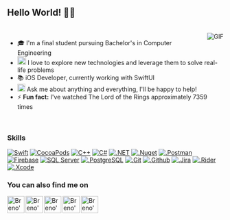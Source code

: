 ## Hello World! 👋🏻
<br/>
<img align="right" alt="GIF" src="https://media.giphy.com/media/MC6eSuC3yypCU/giphy.gif" />


 - 🎓 I'm a final student pursuing Bachelor's in Computer Engineering
- <img src="https://github.com/Shiv-sharma-111/Shiv-sharma-111/blob/master/Assets/PC.gif" width="20"/> I love to explore new technologies and leverage them to solve real-life problems 
- 📚 iOS Developer, currently working with SwiftUI
- <img src="https://github.com/Shiv-sharma-111/Shiv-sharma-111/blob/master/Assets/Rocket.gif" width="18"> Ask me about anything and everything, I'll be happy to help!
- ⚡ **Fun fact:** I've watched The Lord of the Rings approximately 7359 times

<br>

### Skills
[![Swift](https://img.shields.io/badge/Swift-FA7343?style=for-the-badge&logo=swift&logoColor=white)](https://github.com/brenonsc)
[![CocoaPods](https://img.shields.io/badge/cocoapods-FA2A02?style=for-the-badge&logo=cocoapods&logoColor=white)](https://github.com/brenonsc)
[![C++](https://img.shields.io/badge/C%2B%2B-00599C?style=for-the-badge&logo=c%2B%2B&logoColor=white)](https://github.com/brenonsc)
[![C#](https://img.shields.io/badge/C%23-239120?style=for-the-badge&logo=c-sharp&logoColor=white)](https://github.com/brenonsc)
[![.NET](https://img.shields.io/badge/.NET-512BD4?style=for-the-badge&logo=dotnet&logoColor=white)](https://github.com/brenonsc)
[![.Nuget](https://img.shields.io/badge/NuGet-004880?style=for-the-badge&logo=nuget&logoColor=white)](https://github.com/brenonsc)
[![.Postman](https://img.shields.io/badge/Postman-FF6C37?style=for-the-badge&logo=Postman&logoColor=white)](https://github.com/brenonsc)
[![Firebase](https://img.shields.io/badge/firebase-ffca28?style=for-the-badge&logo=firebase&logoColor=black)](https://github.com/brenonsc)
[![SQL Server](https://img.shields.io/badge/Microsoft_SQL_Server-CC2927?style=for-the-badge&logo=microsoft-sql-server&logoColor=white)](https://github.com/brenonsc)
[![.PostgreSQL](https://img.shields.io/badge/PostgreSQL-316192?style=for-the-badge&logo=postgresql&logoColor=white)](https://github.com/brenonsc)
[![.Git](https://img.shields.io/badge/GIT-E44C30?style=for-the-badge&logo=git&logoColor=white)](https://github.com/brenonsc)
[![.Github](https://img.shields.io/badge/GitHub-100000?style=for-the-badge&logo=github&logoColor=white)](https://github.com/brenonsc)
[![.Jira](https://img.shields.io/badge/Jira-0052CC?style=for-the-badge&logo=Jira&logoColor=white)](https://github.com/brenonsc)
[![.Rider](https://img.shields.io/badge/Rider-000000?style=for-the-badge&logo=Rider&logoColor=white)](https://github.com/brenonsc)
[![.Xcode](https://img.shields.io/badge/Xcode-007ACC?style=for-the-badge&logo=Xcode&logoColor=white)](https://github.com/brenonsc)


### You can also find me on 
<a href="https://www.facebook.com/brenohenrique.nascimento">
  <img align="left" alt="Breno's Facebook" width="40px" src="https://camo.githubusercontent.com/8f245234577766478eaf3ee72b0615e99bb9ef3eaa56e1c37f75692811181d5c/68747470733a2f2f6564656e742e6769746875622e696f2f537570657254696e7949636f6e732f696d616765732f7376672f66616365626f6f6b2e737667" />
</a>

<a href="https://instagram.com/breno_nsc">
  <img align="left" alt="Breno's Instagram" width="40px" src="https://camo.githubusercontent.com/c9dacf0f25a1489fdbc6c0d2b41cda58b77fa210a13a886d6f99e027adfbd358/68747470733a2f2f6564656e742e6769746875622e696f2f537570657254696e7949636f6e732f696d616765732f7376672f696e7374616772616d2e737667" />
</a>

<a href="https://www.linkedin.com/in/breno-henrique-barticciotto-nascimento-842363190/">
  <img align="left" alt="Breno's Linkedin" width="40px" src="https://camo.githubusercontent.com/c8a9c5b414cd812ad6a97a46c29af67239ddaeae08c41724ff7d945fb4c047e5/68747470733a2f2f6564656e742e6769746875622e696f2f537570657254696e7949636f6e732f696d616765732f7376672f6c696e6b6564696e2e737667" />
</a>

<a href="https://twitter.com/breno_nsc">
  <img align="left" alt="Breno's Twitter" width="40px" src="https://camo.githubusercontent.com/35b0b8bfbd8840f35607fb56ad0a139047fd5d6e09ceb060c5c6f0a5abd1044c/68747470733a2f2f6564656e742e6769746875622e696f2f537570657254696e7949636f6e732f696d616765732f7376672f747769747465722e737667" />
</a>

<a href="mailto:brenonsc@gmail.com">
  <img align="left" alt="Breno's Email" width="40px" src="https://camo.githubusercontent.com/0f3aa1f457bb92fbd2411761262ce1fb0f766ed74a4f4289bfc4a0b6024335d6/68747470733a2f2f6564656e742e6769746875622e696f2f537570657254696e7949636f6e732f696d616765732f7376672f656d61696c2e737667" />
</a>

<br />
<br/>
